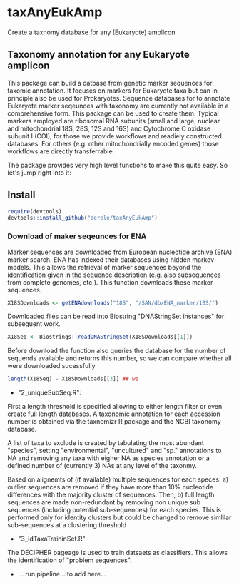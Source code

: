 # taxAnyEukAmp

Create a taxnomy database for any (Eukaryote) amplicon

## Taxonomy annotation for any Eukaryote amplicon

This package can build a datbase from genetic marker sequences for
taxomic annotation. It focuses on markers for Eukaryote taxa but can
in principle also be used for Prokaryotes. Sequence databases for to
annotate Eukaryote marker seqeunces with taxonomy are currently not
available in a comprehensive form. This package can be used to create
them. Typical markers employed are ribosomal RNA subunits (small and
large; nuclear and mitochondrial 18S, 28S, 12S and 16S) and Cytochrome
C oxidase subunit I (COI), for those we provide workflows and readiely
constructed databases. For others (e.g. other mitochondrially encoded
genes) those workflows are directly transferrable.

The package provides very high level functions to make this quite
easy. So let's jump right into it: 

## Install
```r
require(devtools)
devtools::install_github("derele/taxAnyEukAmp")
```

### Download of maker seqeunces for ENA

Marker sequences are downloaded from European nucleotide archive (ENA)
marker search. ENA has indexed their databases using hidden markov
models. This allows the retrieval of marker sequences beyond the
identification given in the sequence description (e.g. also
subsequences from complete genomes, etc.). This function downloads
these marker sequences. 

```r
X18SDownloads <- getENAdownloads("18S", "/SAN/db/ENA_marker/18S/")
```
Downloaded files can be read into Biostring "DNAStringSet instances"
for subsequent work.

```r
X18Seq <- Biostrings::readDNAStringSet(X18SDownloads[[1]])
```

Before download the function also queries the database for the number
of sequends available and returns this number, so we can compare
whether all were downloaded sucessfully

```r
length(X18Seq) - X18SDownloads[[3]] ## we
```


- "2_uniqueSubSeq.R":

First a length threshold is specified allowing to either length filter
or even create full length databases. A taxonomic annotation for each
accession number is obtained via the taxnomizr R package and the NCBI
taxonomy database.

A list of taxa to exclude is created by tabulating the most abundant
"species", setting "environmental", "uncultured" and "sp." annotations
to NA and removing any taxa with eigher NA as species annotation or a
defined number of (currently 3) NAs at any level of the taxonmy.

Based on alignemts of (if available) multiple sequences for each
speces: a) outlier sequences are removed if they have more than 10%
nucleotide differences with the majority cluster of sequences. Then,
b) full length sequences are made non-redundant by removing non unique
sub sequences (including potential sub-sequences) for each
species. This is performed only for identity clusters but could be
changed to remove simlilar sub-sequences at a clustering threshold

- "3_IdTaxaTraininSet.R"

The DECIPHER pageage is used to train datsaets as classifiers. This
allows the identification of "problem sequences".


- ... run pipeline... to add here... 